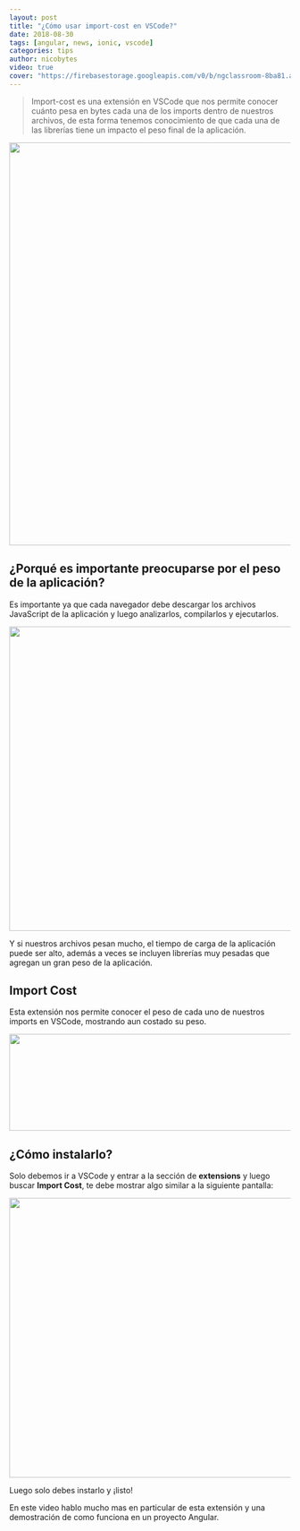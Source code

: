 ```yaml
---
layout: post
title: "¿Cómo usar import-cost en VSCode?"
date: 2018-08-30
tags: [angular, news, ionic, vscode]
categories: tips
author: nicobytes
video: true
cover: "https://firebasestorage.googleapis.com/v0/b/ngclassroom-8ba81.appspot.com/o/posts%2F2018-08-31-import-cost-vscode%2Fcover.jpg?alt=media&token=42e7d60a-f0e6-4aed-b7a6-0a6f5a894ff3"
---
```

> Import-cost es una extensión en VSCode que nos permite conocer cuánto pesa en bytes cada una de los imports dentro de nuestros archivos, de esta forma tenemos conocimiento de que cada una de las librerías tiene un impacto el peso final de la aplicación.

<img width="1280" height="720" class="responsive" src="https://firebasestorage.googleapis.com/v0/b/ngclassroom-8ba81.appspot.com/o/posts%2F2018-08-31-import-cost-vscode%2Fcover.jpg?alt=media&token=42e7d60a-f0e6-4aed-b7a6-0a6f5a894ff3"> 

## ¿Porqué es importante preocuparse por el peso de la aplicación?

Es importante ya que cada navegador debe descargar los archivos JavaScript de la aplicación y luego analizarlos, compilarlos y ejecutarlos.


<img width="900" height="544" class="responsive" src="https://firebasestorage.googleapis.com/v0/b/ngclassroom-8ba81.appspot.com/o/posts%2F2018-08-31-import-cost-vscode%2Fjs.png?alt=media&token=5f4703b4-caf1-4409-bb5e-4aac4929accf"> 

Y si nuestros archivos pesan mucho, el tiempo de carga de la aplicación puede ser alto, además a veces se incluyen librerías muy pesadas que agregan un gran peso de la aplicación.

## Import Cost

Esta extensión nos permite conocer el peso de cada uno de nuestros imports en VSCode, mostrando aun costado su peso.

<img width="900" height="173" class="responsive" src="https://firebasestorage.googleapis.com/v0/b/ngclassroom-8ba81.appspot.com/o/posts%2F2018-08-31-import-cost-vscode%2Fimport-cost.png?alt=media&token=f7fd8036-2b97-443e-9ded-d4a520f8245c"> 

## ¿Cómo instalarlo?

Solo debemos ir a VSCode y entrar a la sección de **extensions** y luego buscar **Import Cost**, te debe mostrar algo similar a la siguiente pantalla:

<img width="800" height="500" class="responsive" src="https://firebasestorage.googleapis.com/v0/b/ngclassroom-8ba81.appspot.com/o/posts%2F2018-08-31-import-cost-vscode%2Fextensions.png?alt=media&token=36164f48-4790-4f0c-a3a2-c4ec6596dc5b">

Luego solo debes instarlo y ¡listo!

En este video hablo mucho mas en particular de esta extensión y una demostración de como funciona en un proyecto Angular.

<amp-youtube width="560" 
            height="315"
            class="responsive"
            data-videoid="ZN1RN1BQIX4"></amp-youtube>
